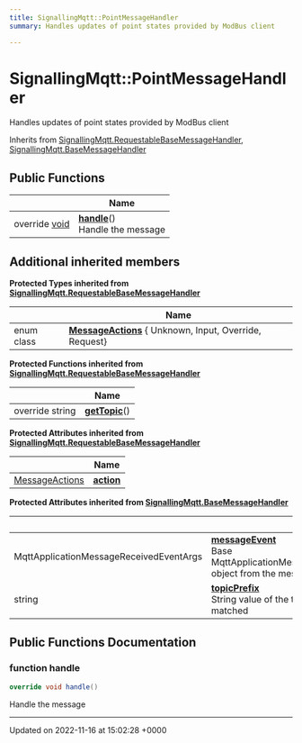 ```yaml
---
title: SignallingMqtt::PointMessageHandler
summary: Handles updates of point states provided by ModBus client 

---
```


# SignallingMqtt::PointMessageHandler



Handles updates of point states provided by ModBus client 

Inherits from [SignallingMqtt.RequestableBaseMessageHandler](/SignallingSystem-doc/vb/Classes/classSignallingMqtt_1_1RequestableBaseMessageHandler/), [SignallingMqtt.BaseMessageHandler](/SignallingSystem-doc/vb/Classes/classSignallingMqtt_1_1BaseMessageHandler/)

## Public Functions

|                | Name           |
| -------------- | -------------- |
| override [void](/SignallingSystem-doc/vb/Files/SerialPixelLeds_8vb/#variable-void) | **[handle](/SignallingSystem-doc/vb/Classes/classSignallingMqtt_1_1PointMessageHandler/#function-handle)**()<br>Handle the message  |

## Additional inherited members

**Protected Types inherited from [SignallingMqtt.RequestableBaseMessageHandler](/SignallingSystem-doc/vb/Classes/classSignallingMqtt_1_1RequestableBaseMessageHandler/)**

|                | Name           |
| -------------- | -------------- |
| enum class| **[MessageActions](/SignallingSystem-doc/vb/Classes/classSignallingMqtt_1_1RequestableBaseMessageHandler/#enum-messageactions)** { Unknown, Input, Override, Request} |

**Protected Functions inherited from [SignallingMqtt.RequestableBaseMessageHandler](/SignallingSystem-doc/vb/Classes/classSignallingMqtt_1_1RequestableBaseMessageHandler/)**

|                | Name           |
| -------------- | -------------- |
| override string | **[getTopic](/SignallingSystem-doc/vb/Classes/classSignallingMqtt_1_1RequestableBaseMessageHandler/#function-gettopic)**() |

**Protected Attributes inherited from [SignallingMqtt.RequestableBaseMessageHandler](/SignallingSystem-doc/vb/Classes/classSignallingMqtt_1_1RequestableBaseMessageHandler/)**

|                | Name           |
| -------------- | -------------- |
| [MessageActions](/SignallingSystem-doc/vb/Classes/classSignallingMqtt_1_1RequestableBaseMessageHandler/#enum-messageactions) | **[action](/SignallingSystem-doc/vb/Classes/classSignallingMqtt_1_1RequestableBaseMessageHandler/#variable-action)**  |

**Protected Attributes inherited from [SignallingMqtt.BaseMessageHandler](/SignallingSystem-doc/vb/Classes/classSignallingMqtt_1_1BaseMessageHandler/)**

|                | Name           |
| -------------- | -------------- |
| MqttApplicationMessageReceivedEventArgs | **[messageEvent](/SignallingSystem-doc/vb/Classes/classSignallingMqtt_1_1BaseMessageHandler/#variable-messageevent)** <br>Base MqttApplicationMessageReceivedEventArgs object from the message  |
| string | **[topicPrefix](/SignallingSystem-doc/vb/Classes/classSignallingMqtt_1_1BaseMessageHandler/#variable-topicprefix)** <br>String value of the topic prefix that was matched  |


## Public Functions Documentation

### function handle

```csharp
override void handle()
```

Handle the message 

-------------------------------

Updated on 2022-11-16 at 15:02:28 +0000